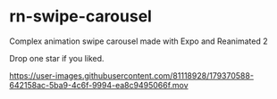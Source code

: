 # rn-swipe-carousel

Complex animation swipe carousel made with Expo and Reanimated 2

Drop one star if you liked.

https://user-images.githubusercontent.com/81118928/179370588-642158ac-5ba9-4c6f-9994-ea8c9495066f.mov

